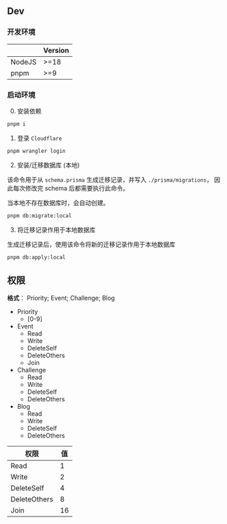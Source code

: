 ## Dev

### 开发环境

|        | Version |
| ------ | ------- |
| NodeJS | >=18    |
| pnpm   | >=9     |

### 启动环境

0. 安装依赖

```sh
pnpm i
```

1. 登录 `Cloudflare`

```sh
pnpm wrangler login
```

2. 安装/迁移数据库 (本地)

该命令用于从 `schema.prisma` 生成迁移记录，并写入 `./prisma/migrations`，
因此每次修改完 schema 后都需要执行此命令。

当本地不存在数据库时，会自动创建。

```sh
pnpm db:migrate:local
```

3. 将迁移记录作用于本地数据库

生成迁移记录后，使用该命令将新的迁移记录作用于本地数据库

```sh
pnpm db:apply:local
```

## 权限

**格式**： Priority; Event; Challenge; Blog

- Priority
  - [0-9]
- Event
  - Read
  - Write
  - DeleteSelf
  - DeleteOthers
  - Join
- Challenge
  - Read
  - Write
  - DeleteSelf
  - DeleteOthers
- Blog
  - Read
  - Write
  - DeleteSelf
  - DeleteOthers

| 权限         | 值  |
| ------------ | --- |
| Read         | 1   |
| Write        | 2   |
| DeleteSelf   | 4   |
| DeleteOthers | 8   |
| Join         | 16  |

